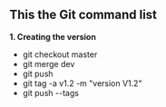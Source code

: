 
## This the Git command list ##


**1. Creating the version**
* git checkout master
* git merge dev
* git push
* git tag -a v1.2 -m "version V1.2"
* git push --tags

 

